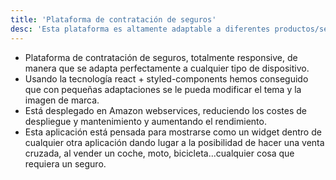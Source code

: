 ```yaml
---
title: 'Plataforma de contratación de seguros'
desc: 'Esta plataforma es altamente adaptable a diferentes productos/servicios debido a que su concepción ha sido pensada para ser una solución generica y personalizable.'
---
```


- Plataforma de contratación de seguros, totalmente responsive, de manera que se adapta perfectamente a cualquier tipo de dispositivo.
- Usando la tecnología react + styled-components hemos conseguido que con pequeñas adaptaciones se le pueda modificar el tema y la imagen de marca.
- Está desplegado en Amazon webservices, reduciendo los costes de despliegue y mantenimiento y aumentando el rendimiento.
- Esta aplicación está pensada para mostrarse como un widget dentro de cualquier otra aplicación dando lugar a la posibilidad de hacer una venta cruzada, al vender un coche, moto, bicicleta...cualquier cosa que requiera un seguro.
